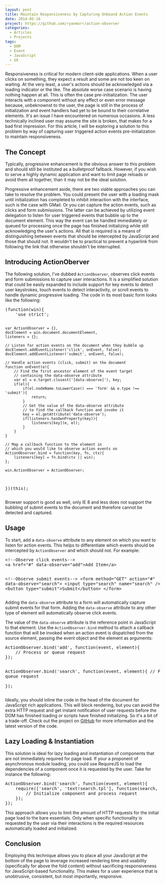 ```yaml
---
layout: post
title: Maintain Responsiveness by Capturing Unbound Action Events
date: 2014-05-16
project: https://github.com/ryanmorr/action-observer
categories:
  - Articles
  - Projects
tags:
  - DOM
  - Event
  - JavaScript
  - UX
---
```


Responsiveness is critical for modern client-side applications. When a user clicks on something, they expect a result and some are not too keen on waiting. At the very least, a user's actions should be acknowledged via a loading indicator or the like. The absolute worse case scenario is having nothing happen at all. This is often the case pre-initialization. The user interacts with a component without any effect or even error message because, unbeknownst to the user, the page is still in the process of initialization and event handlers had yet to be bound to their correlative elements. It's an issue I have encountered on numerous occasions. A less technically inclined user may assume the site is broken, that makes for a bad first impression. For this article, I will be exploring a solution to this problem by way of capturing user triggered action events pre-initialization to maintain responsiveness.

## The Concept

Typically, progressive enhancement is the obvious answer to this problem and should still be instituted as a bulletproof fallback. However, if you wish to serve a highly dynamic application and want to limit page reloads or avoid them all together, than it may not be the ideal solution.

Progressive enhancement aside, there are two viable approaches you can take to resolve the problem. You could present the user with a loading mask until initialization has completed to inhibit interaction with the interface, such is the case with GMail. Or you can capture the action events, such as clicks and form submissions. The latter can be achieved by utilizing event delegation to listen for user triggered events that bubble up to the document element. This way the event can be handled immediately or queued for processing once the page has finished initializing while still acknowledging the user's actions. All that is required is a means of distinguishing between events that should be intercepted by JavaScript and those that should not. It wouldn't be to practical to prevent a hyperlink from following the link that otherwise shouldn't be interrupted. 

## Introducing ActionOberver

The following solution, I've dubbed `ActionObserver`, observes click events and form submissions to capture user interactions. It is a simplified solution that could be easily expanded to include support for key events to detect user keystrokes, touch events to detect interactivity, or scroll events to handle dynamic progressive loading. The code in its most basic form looks like the following:

<div class="code-block">
  <pre class="prettyprint lang-javascript">
(function(win){ 
    'use strict';

    var ActionObserver = {},
    docElement = win.document.documentElement, 
    listeners = {};

    // Listen for action events on the document when they bubble up
    docElement.addEventListener('click', onEvent, false);
    docElement.addEventListener('submit', onEvent, false);

    // Handle action events (click, submit) on the document
    function onEvent(e){
        // Find the first ancestor element of the event target
        // containing the data-observe attribute
        var el = e.target.closest('[data-observe]'), key;
        if(el){
            if(el.nodeName.toLowerCase() === 'form' && e.type !== 'submit'){
                return;
            }
            // Get the value of the data-observe attribute
            // to find the callback function and invoke it
            key = el.getAttribute('data-observe');
            if(listeners.hasOwnProperty(key)){
                listeners[key](e, el);
            }
        }
    }

    // Map a callback function to the element in 
    // which you would like to observe action events on
    ActionObserver.bind = function(key, fn, ctx){
        listeners[key] = fn.bind(ctx || win);
    };

    win.ActionObserver = ActionObserver;

})(this);
</pre>
</div>

Browser support is good as well, only IE 8 and less does not support the bubbling of submit events to the document and therefore cannot be detected and captured.

## Usage

To start, add a `data-observe` attribute to any element on which you want to listen for action events. This helps to differentiate which events should be intercepted by `ActionObserver` and which should not. For example:

<div class="code-block">
  <pre class="prettyprint lang-html">
&lt;!--Observe click events--&gt;
&lt;a href="#" data-observe="add"&gt;Add Item&lt;/a&gt;

&lt;!--Observe submit events--&gt;
&lt;form method="GET" action="#" data-observe="search"&gt;
    &lt;input type="search" name="search" /&gt;
    &lt;button type="submit"&gt;Submit&lt;/button&gt;
&lt;/form&gt;
</pre>
</div>

Adding the `data-observe` attribute to a form will automatically capture submit events for that form. Adding the `data-observe` attribute to any other type of element will automatically observe click events.

The value of the `data-observe` attribute is the reference point in JavaScript to that element. Use the `ActionObserver.bind` method to attach a callback function that will be invoked when an action event is dispatched from the source element, passing the event object and the element as arguments:

<div class="code-block">
  <pre class="prettyprint lang-javascript">
ActionObserver.bind('add', function(event, element){
    // Process or queue request                     
});

ActionObserver.bind('search', function(event, element){
    // Process or queue request                     
});
</pre>
</div>

Ideally, you should inline the code in the head of the document for JavaScript rich applications. This will block rendering, but you can avoid the extra HTTP request and get instant notification of user requests before the DOM has finished loading or scripts have finished initializing. So it's a bit of a trade-off. Check out the project on [GitHub](https://github.com/ryanmorr/action-observer) for more information and the latest version of the code.

## Lazy Loading & Instantiation

This solution is ideal for lazy loading and instantiation of components that are not immediately required for page load. If your a proponent of asynchronous module loading, you could use RequireJS to load the dependencies of a component once it is requested by the user. Take for instance the following:

<div class="code-block">
  <pre class="prettyprint lang-javascript">
ActionObserver.bind('search', function(event, element){
    require(['search', 'text!search.tpl'], function(search, template){
        // Initialize component and process request          
    });                     
});
</pre>
</div>

This approach allows you to limit the amount of HTTP requests for the initial page load to the bare essentials. Only when specific functionality is requested by the user via their interactions is the required resources automatically loaded and initialized.

## Conclusion

Employing this technique allows you to place all your JavaScript at the bottom of the page to leverage increased rendering time and usability (specifically for above the fold content) without sacrificing responsiveness for JavaScript-based functionality. This makes for a user experience that is unobtrusive, consistent, but most importantly, responsive.